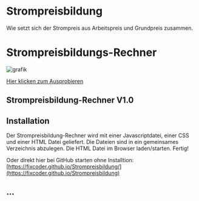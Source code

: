 # Strompreisbildung
Wie setzt sich der Strompreis aus Arbeitspreis und Grundpreis zusammen.


# Strompreisbildungs-Rechner 

![grafik](https://github.com/fixcoder/Strompreisbildung/assets/152872653/8afdf7f4-59f1-4867-984a-f01d6d645ac5)

[Hier klicken zum Ausprobieren](https://fixcoder.github.io/Strompreisbildung/)

## Strompreisbildung-Rechner V1.0

## Installation
Der Strompreisbildung-Rechner wird mit einer Javascriptdatei, einer CSS und einer HTML Datei geliefert.
Die Dateien sind in ein gemeinsames Verzeichnis abzulegen. Die HTML Datei im Browser laden/starten. Fertig!

Oder direkt hier bei GitHub starten ohne Installtion:
[https://fixcoder.github.io/Strompreisbildung/](https://fixcoder.github.io/Strompreisbildung)


## ...
